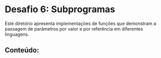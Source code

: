 # Desafio 6: Subprogramas

Este diretório apresenta implementações de funções que demonstram a passagem de parâmetros por valor e por referência em diferentes linguagens.

## Conteúdo:

